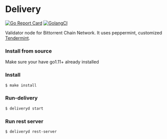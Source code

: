 # Delivery

[![Go Report Card](https://goreportcard.com/badge/github.com/bttcprotocol/delivery)](https://goreportcard.com/report/github.com/bttcprotocol/delivery) [![GolangCI](https://golangci.com/badges/github.com/bttcprotocol/delivery.svg)](https://golangci.com/r/github.com/bttcprotocol/delivery)


Validator node for Bittorrent Chain Network. It uses peppermint, customized [Tendermint](https://github.com/tendermint/tendermint).

### Install from source 

Make sure your have go1.11+ already installed

### Install 
```bash 
$ make install 
```  

### Run-delivery 
```bash 
$ deliveryd start
```

### Run rest server

```bash 
$ deliveryd rest-server 
```

